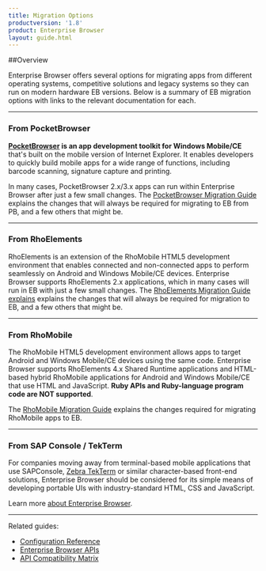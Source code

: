 ```yaml
---
title: Migration Options
productversion: '1.8'
product: Enterprise Browser
layout: guide.html
---
```


##Overview 

Enterprise Browser offers several options for migrating apps from different operating systems, competitive solutions and legacy systems so they can run on modern hardware EB versions. Below is a summary of EB migration options with links to the relevant documentation for each. 

-----

### From PocketBrowser

**[PocketBrowser](https://www.zebra.com/us/en/support-downloads/software/utilities/pocketbrowser.html) is an app development toolkit for Windows Mobile/CE** that's built on the mobile version of Internet Explorer. It enables developers to quickly build mobile apps for a wide range of functions, including barcode scanning, signature capture and printing. 
 
In many cases, PocketBrowser 2.x/3.x apps can run within Enterprise Browser after just a few small changes. The [PocketBrowser Migration Guide](../pb2) explains the changes that will always be required for migrating to EB from PB, and a few others that might be.

-----

### From RhoElements

RhoElements is an extension of the RhoMobile HTML5 development environment that enables connected and non-connected apps to perform seamlessly on Android and Windows Mobile/CE devices. Enterprise Browser supports RhoElements 2.x applications, which in many cases will run in EB with just a few small changes. The [RhoElements Migration Guide explains](../elements) explains the changes that will always be required for migration to EB, and a few others that might be.

-----

### From RhoMobile

The RhoMobile HTML5 development environment allows apps to target Android and Windows Mobile/CE devices using the same code. Enterprise Browser supports RhoElements 4.x Shared Runtime applications and HTML-based hybrid RhoMobile applications for Android and Windows Mobile/CE that use HTML and JavaScript. **Ruby APIs and Ruby-language program code are NOT supported**.

The [RhoMobile Migration Guide](../rhomobile) explains the changes required for migrating RhoMobile apps to EB.

-----

### From SAP Console / TekTerm

For companies moving away from terminal-based mobile applications that use SAPConsole, [Zebra TekTerm](https://www.zebra.com/us/en/support-downloads/software/demo/Terminal-Emulators-Open-TekTerm.html) or similar character-based front-end solutions, Enterprise Browser should be considered for its simple means of developing portable UIs with industry-standard HTML, CSS and JavaScript. 

Learn more [about Enterprise Browser](../about).

-----

Related guides: 

* [Configuration Reference](../configreference)
* [Enterprise Browser APIs](../../api)
* [API Compatibility Matrix](../compatibility)
